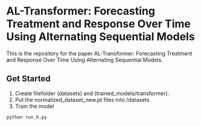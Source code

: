 # AL-Transformer: Forecasting Treatment and Response Over Time Using Alternating Sequential Models

This is the repository for the paper AL-Transformer: Forecasting Treatment and Response Over Time Using Alternating Sequential Models. 

## Get Started

1. Create filefolder (datasets) and (trained_models/transformer). 
2. Put the normalized_dataset_new.pt files into /datasets
3. Train the model

`` python run_h.py ``
